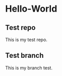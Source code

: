 Hello-World
===========

Test repo
---------

This is my test repo.

Test branch
-----------

This is my branch test.
